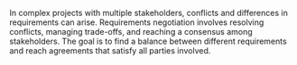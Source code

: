 In complex projects with multiple stakeholders, conflicts and differences in requirements can arise. Requirements negotiation involves resolving conflicts, managing trade-offs, and reaching a consensus among stakeholders. The goal is to find a balance between different requirements and reach agreements that satisfy all parties involved.